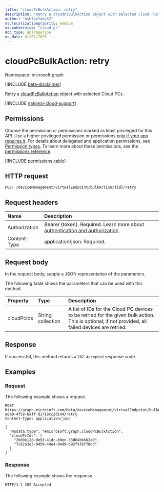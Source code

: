 ```yaml
---
title: "cloudPcBulkAction: retry"
description: "Retry a cloudPcBulkAction object with selected Cloud PCs."
author: "AshleyYangSZ"
ms.localizationpriority: medium
ms.subservice: "cloud-pc"
doc_type: apiPageType
ms.date: 01/01/2025
---
```


# cloudPcBulkAction: retry

Namespace: microsoft.graph

[!INCLUDE [beta-disclaimer](../../includes/beta-disclaimer.md)]

Retry a [cloudPcBulkAction](../resources/cloudpcbulkaction.md) object with selected Cloud PCs. 

[!INCLUDE [national-cloud-support](../../includes/global-us.md)]

## Permissions

Choose the permission or permissions marked as least privileged for this API. Use a higher privileged permission or permissions [only if your app requires it](/graph/permissions-overview#best-practices-for-using-microsoft-graph-permissions). For details about delegated and application permissions, see [Permission types](/graph/permissions-overview#permission-types). To learn more about these permissions, see the [permissions reference](/graph/permissions-reference).

<!-- { "blockType": "permissions", "name": "cloudpcbulkaction_retry" } -->
[!INCLUDE [permissions-table](../includes/permissions/cloudpcbulkaction-retry-permissions.md)]

## HTTP request

<!-- {
  "blockType": "ignored"
}
-->

```http
POST /deviceManagement/virtualEndpoint/bulkAction/{id}/retry
```

## Request headers

|Name|Description|
|:---|:---|
|Authorization|Bearer {token}. Required. Learn more about [authentication and authorization](/graph/auth/auth-concepts).|
|Content-Type|application/json. Required.|

## Request body

In the request body, supply a JSON representation of the parameters.

The following table shows the parameters that can be used with this method.

|Property|Type|Description|
|:---|:---|:---|
|cloudPcIds|String collection|A list of IDs for the Cloud PC devices to be retried for the given bulk action. This is optional; if not provided, all failed devices are retried.|

## Response

If successful, this method returns a `202 Accepted` response code.

## Examples

### Request

The following example shows a request.

<!-- {
  "blockType": "request",
  "name": "cloudpcbulkaction_retry"
}
-->
```http
POST https://graph.microsoft.com/beta/deviceManagement/virtualEndpoint/bulkAction/0d76d02b-e0a0-4f58-baff-d1718cc2d144/retry
Content-Type: application/json

{
  "@odata.type": "#microsoft.graph.cloudPcBulkAction",
  "cloudPcIds": [
    "30d0e128-de93-41dc-89ec-33d84bb662a0",
    "7c82a3e3-9459-44e4-94d9-b92f93bf78dd"
  ]
}
```

### Response

The following example shows the response.

<!-- {
  "blockType": "response",
  "truncated": true
}
-->
```http
HTTP/1.1 202 Accepted
```
